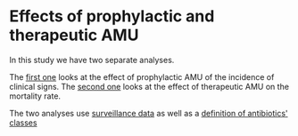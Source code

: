 # Effects of prophylactic and therapeutic AMU

In this study we have two separate analyses.

The [first one](https://viparc.github.io/prophylactic/prophylactic.html) looks
at the effect of prophylactic AMU of the incidence of clinical signs. The
[second one](https://viparc.github.io/prophylactic/therapeutic.html) looks at
the effect of therapeutic AMU on the mortality rate.

The two analyses use
[surveillance data](https://raw.githubusercontent.com/viparc/prophylactic/master/data/viparc_qualitative.csv) as well as a
[definition of antibiotics' classes](https://raw.githubusercontent.com/viparc/clires_data/master/data/antimicrobial_classes.csv)